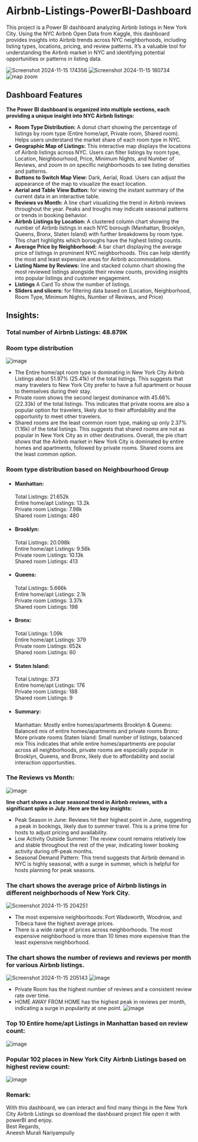 # Airbnb-Listings-PowerBI-Dashboard
This project is a Power BI dashboard analyzing Airbnb listings in New York City. Using the NYC Airbnb Open Data from Kaggle, this dashboard provides insights into Airbnb trends across NYC neighborhoods, including listing types, locations, pricing, and review patterns. It’s a valuable tool for understanding the Airbnb market in NYC and identifying potential opportunities or patterns in listing data.

![Screenshot 2024-11-15 174356](https://github.com/user-attachments/assets/873938d3-bcc0-446b-a5cf-db8e96a14f93)
![Screenshot 2024-11-15 180734](https://github.com/user-attachments/assets/21f3fb4f-46ae-4c4d-be40-c9caee60b9a2)
![map zoom](https://github.com/user-attachments/assets/d7d2e105-362b-452b-8474-3a1b8696f3e1)

## Dashboard Features
**The Power BI dashboard is organized into multiple sections, each providing a unique insight into NYC Airbnb listings:**
* **Room Type Distribution:** A donut chart showing the percentage of listings by room type (Entire home/apt, Private room, Shared room). Helps users understand the market share of each room type in NYC.
* **Geographic Map of Listings:** This interactive map displays the locations of Airbnb listings across NYC. Users can filter listings by room type, Location, Neighbourhood, Price, Minimum Nights, and Number of Reviews, and zoom in on specific neighborhoods to see listing densities and patterns.
* **Buttons to Switch Map View:** Dark, Aerial, Road. Users can adjust the appearance of the map to visualize the exact location.      
* **Aerial and Table View Button:** for viewing the instant summary of the current data in an interactive table.  
* **Reviews vs Month:** A line chart visualizing the trend in Airbnb reviews throughout the year. Peaks and troughs may indicate seasonal patterns or trends in booking behavior.
* **Airbnb Listings by Location:** A clustered column chart showing the number of Airbnb listings in each NYC borough (Manhattan, Brooklyn, Queens, Bronx, Staten Island) with further breakdowns by room type. This chart highlights which boroughs have the highest listing counts.
* **Average Price by Neighborhood:** A bar chart displaying the average price of listings in prominent NYC neighborhoods. This can help identify the most and least expensive areas for Airbnb accommodations.
* **Listing Name by Reviews:** line and stacked column chart showing the most reviewed listings alongside their review counts, providing insights into popular listings and customer engagement.
* **Listings** A Card To show the number of listings.
* **Sliders and slicers:** for filtering data based on (Location, Neighborhood, Room Type, Minimum Nights, Number of Reviews, and Price)

## Insights:
### Total number of Airbnb Listings: 48.879K


### Room type distribution 
![image](https://github.com/user-attachments/assets/468b731c-3508-4ae5-8dcd-6806d950d993)

* The Entire home/apt room type is dominating in New York City Airbnb Listings about 51.97% (25.41k) of the total listings. This suggests that many travelers to New York City prefer to have a full apartment or house to themselves during their stay.
* Private room shows the second largest dominance with 45.66% (22.33k) of the total listings. This indicates that private rooms are also a popular option for travelers, likely due to their affordability and the opportunity to meet other travelers.
* Shared rooms are the least common room type, making up only 2.37% (1.16k) of the total listings. This suggests that shared rooms are not as popular in New York City as in other destinations.
Overall, the pie chart shows that the Airbnb market in New York City is dominated by entire homes and apartments, followed by private rooms. Shared rooms are the least common option.

### Room type distribution based on Neighbourhood Group
* #### Manhattan:
  Total Listings: 21.652k<br>
  Entire home/apt Listings: 13.2k<br>
  Private room Listings: 7.98k<br>
  Shared room Listings: 480<br>

* #### Brooklyn:
  Total Listings: 20.098k<br>
  Entire home/apt Listings: 9.56k<br>
  Private room Listings: 10.13k<br>
  Shared room Listings: 413<br>

* #### Queens:
  Total Listings: 5.666k<br>
  Entire home/apt Listings: 2.1k<br>
  Private room Listings: 3.37k<br>
  Shared room Listings: 198<br>

* #### Bronx:
  Total Listings: 1.09k<br>
  Entire home/apt Listings: 379<br>
  Private room Listings: 652k<br>
  Shared room Listings: 60<br>

* #### Staten Island:
  Total Listings: 373<br>
  Entire home/apt Listings: 176<br>
  Private room Listings: 188<br>
  Shared room Listings: 9<br>
* #### Summary:
  Manhattan: Mostly entire homes/apartments
  Brooklyn & Queens: Balanced mix of entire homes/apartments and private rooms
  Bronx: More private rooms
  Staten Island: Small number of listings, balanced mix
  This indicates that while entire homes/apartments are popular across all neighborhoods, private rooms are especially popular in Brooklyn, Queens, and Bronx, likely due to affordability and social interaction opportunities.

### The Reviews vs Month: 
![image](https://github.com/user-attachments/assets/e28f7fd1-4a0d-489b-966e-9ded1b8f45c6)

**line chart shows a clear seasonal trend in Airbnb reviews, with a significant spike in July. Here are the key insights:**
  * Peak Season in June: Reviews hit their highest point in June, suggesting a peak in bookings, likely due to summer travel. This is a prime time for hosts to adjust pricing and availability.
  * Low Activity Outside Summer: The review count remains relatively low and stable throughout the rest of the year, indicating lower booking activity during off-peak months.
  * Seasonal Demand Pattern: This trend suggests that Airbnb demand in NYC is highly seasonal, with a surge in summer, which is helpful for hosts planning for peak seasons.

### The chart shows the average price of Airbnb listings in different neighborhoods of New York City.
![Screenshot 2024-11-15 204251](https://github.com/user-attachments/assets/6053a324-3629-4d73-9f07-541ab5088749)

  * The most expensive neighborhoods: Fort Wadsworth, Woodrow, and Tribeca have the highest average prices.
  * There is a wide range of prices across neighborhoods. The most expensive neighborhood is more than 10 times more expensive than the least expensive neighborhood.

### The chart shows the number of reviews and reviews per month for various Airbnb listings.
![Screenshot 2024-11-15 205143](https://github.com/user-attachments/assets/45e63682-7ad1-4d3c-aafb-9402718475c7)
![image](https://github.com/user-attachments/assets/75e3f0a0-0391-45f6-a279-23e1954390ca)
  * Private Room has the highest number of reviews and a consistent review rate over time.
  * HOME AWAY FROM HOME  has the highest peak in reviews per month, indicating a surge in popularity at one point.
    ![image](https://github.com/user-attachments/assets/91b27375-d0f0-4732-83ac-2667c895c4a1)

### Top 10 Entire home/apt Listings in Manhattan based on review count: 
![image](https://github.com/user-attachments/assets/ba4be2bc-69f1-4dfb-a6f9-93be01404028)

### Popular 102 places in New York City Airbnb Listings based on highest review count:
![image](https://github.com/user-attachments/assets/b1ea3332-c433-4527-9223-c459390e6879)

### Remark:
With this dashboard, we can interact and find many things in the New York City Airbnb Listings so download the dashboard project file open it with powerBI and enjoy.<br>
Best Regards,<br>
Aneesh Murali Nariyampully<br>



 

  



  










